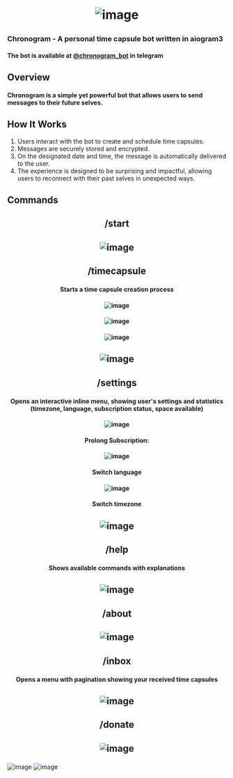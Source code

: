 # <p align="center">![image](https://github.com/alexanderchainsaw/Chronogram/blob/main/media/inbox_pic.jpg?raw=true)</p>
### Chronogram - A personal time capsule bot written in aiogram3

#### <b>The bot is available at [@chronogram_bot](https://t.me/chronogram_bot) in telegram </b>

## Overview

#### Chronogram is a simple yet powerful bot that allows users to send messages to their future selves.

## How It Works

1. Users interact with the bot to create and schedule time capsules.
2. Messages are securely stored and encrypted.
3. On the designated date and time, the message is automatically delivered to the user.
4. The experience is designed to be surprising and impactful, allowing users to reconnect with their past selves in unexpected ways.

## Commands
## <p align="center">/start</p>

## <p align="center">![image](https://github.com/alexanderchainsaw/Chronogram/blob/main/demo/start.png?raw=true)</p>

## <p align="center">/timecapsule</p>
#### <p align="center">Starts a time capsule creation process</p>
#### <p align="center">![image](https://github.com/alexanderchainsaw/Chronogram/blob/main/demo/timecapsule_1.png?raw=true)</p>

#### <p align="center">![image](https://github.com/alexanderchainsaw/Chronogram/blob/main/demo/timecapsule_2.png?raw=true)</p>

#### <p align="center">![image](https://github.com/alexanderchainsaw/Chronogram/blob/main/demo/timecapsule_3.png?raw=true)</p>

## <p align="center">![image](https://github.com/alexanderchainsaw/Chronogram/blob/main/demo/timecapsule_4.png?raw=true)</p>

## <p align="center"> /settings</p>
#### <p align="center">Opens an interactive inline menu, showing user's settings and statistics (timezone, language, subscription status, space available)</p>
#### <p align="center"> ![image](https://github.com/alexanderchainsaw/Chronogram/blob/main/demo/settings_1.png?raw=true)</p>
#### <p align="center">Prolong Subscription:</p>
#### <p align="center"> ![image](https://github.com/alexanderchainsaw/Chronogram/blob/main/demo/settings_2.png?raw=true)</p>
#### <p align="center">Switch language</p>
#### <p align="center">![image](https://github.com/alexanderchainsaw/Chronogram/blob/main/demo/settings_3.png?raw=true)</p>
#### <p align="center">Switch timezone</p>
## <p align="center">![image](https://github.com/alexanderchainsaw/Chronogram/blob/main/demo/settings_4.png?raw=true)</p>



##  <p align="center">/help</p>
#### <p align="center">Shows available commands with explanations</p>
## <p align="center">![image](https://github.com/alexanderchainsaw/Chronogram/blob/main/demo/help.png?raw=true)</p>

##  <p align="center">/about</p>
## <p align="center">![image](https://github.com/alexanderchainsaw/Chronogram/blob/main/demo/about.png?raw=true)</p>

##  <p align="center">/inbox</p>
#### <p align="center">Opens a menu with pagination showing your received time capsules</p>
## <p align="center">![image](https://github.com/alexanderchainsaw/Chronogram/blob/main/demo/inbox.png?raw=true)</p>

##  <p align="center">/donate</p>
## <p align="center">![image](https://github.com/alexanderchainsaw/Chronogram/blob/main/demo/donate.png?raw=true)</p>
















![image](https://img.shields.io/badge/Python-FFD43B?style=for-the-badge&logo=python&logoColor=blue)
![image](https://img.shields.io/badge/PostgreSQL-316192?style=for-the-badge&logo=postgresql&logoColor=white)
